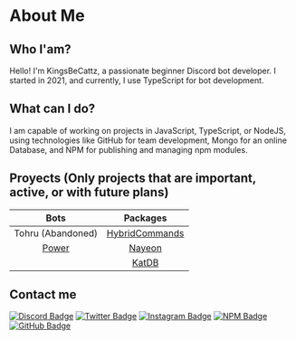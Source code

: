 # About Me
## Who I'am?
Hello! I'm KingsBeCattz, a passionate beginner Discord bot developer. I started in 2021, and currently, I use TypeScript for bot development.

## What can I do?
I am capable of working on projects in JavaScript, TypeScript, or NodeJS, using technologies like GitHub for team development, Mongo for an online Database, and NPM for publishing and managing npm modules.

## Proyects **(Only projects that are important, active, or with future plans)**
| Bots | Packages |
|:-:|:-:|
| Tohru (Abandoned) | [HybridCommands](https://www.npmjs.com/package/hybridcommands) | 
| [Power](https://discord.com/api/oauth2/authorize?client_id=1128150135927484456&permissions=8&scope=applications.commands%20bot) | [Nayeon](https://www.npmjs.com/package/nayeon) |
|   | [KatDB](https://www.npmjs.com/package/katdb) |

## Contact me
<a href="https://discord.com/users/1125490330679115847"><img src="https://img.shields.io/badge/-Discord-000000?labelColor=5568f2&logo=discord&logoColor=ffffff" alt="Discord Badge"/></a>
<a href="https://twitter.com/kingsbcats"><img src="https://img.shields.io/badge/-Twitter-000000?labelColor=1da1f2&logo=twitter&logoColor=ffffff" alt="Twitter Badge"/></a>
<a href="https://instagram.com/kingsbcattz"><img src="https://img.shields.io/badge/-Instagram-000000?labelColor=E4405F&logo=instagram&logoColor=ffffff" alt="Instagram Badge"/></a>
<a href="https://npmjs.com/~jdaniel-dev/"><img src="https://img.shields.io/badge/-NPM-000000?labelColor=cd0000&logo=npm&logoColor=ffffff" alt="NPM Badge"/></a>
<a href="https://github.com/KingsBeCattz/"><img src="https://img.shields.io/badge/-GitHub-000000?logo=github&logoColor=ffffff" alt="GitHub Badge"/></a>

